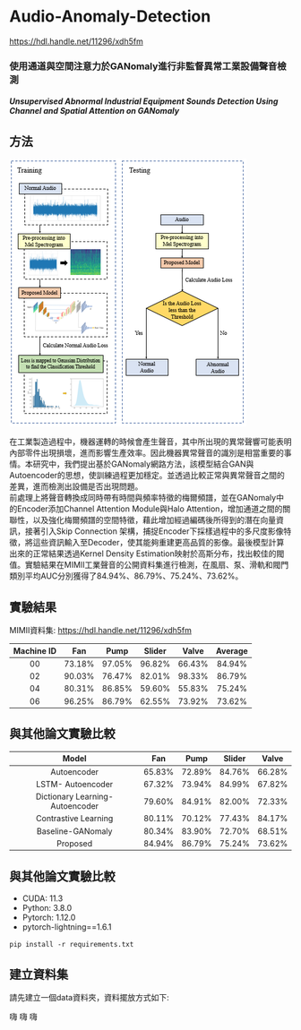 # Audio-Anomaly-Detection
<https://hdl.handle.net/11296/xdh5fm>
### 使用通道與空間注意力於GANomaly進行非監督異常工業設備聲音檢測
##### Unsupervised Abnormal Industrial Equipment Sounds Detection Using Channel and Spatial Attention on GANomaly

## 方法
<img src="https://github.com/karta13373580/Audio-Anomaly-Detection/blob/main/result_photo/github_photo/1.PNG">

在工業製造過程中，機器運轉的時候會產生聲音，其中所出現的異常聲響可能表明內部零件出現損壞，進而影響生產效率。因此機器異常聲音的識別是相當重要的事情。本研究中，我們提出基於GANomaly網路方法，該模型結合GAN與Autoencoder的思想，使訓練過程更加穩定。並透過比較正常與異常聲音之間的差異，進而檢測出設備是否出現問題。  
前處理上將聲音轉換成同時帶有時間與頻率特徵的梅爾頻譜，並在GANomaly中的Encoder添加Channel Attention Module與Halo Attention，增加通道之間的關聯性，以及強化梅爾頻譜的空間特徵，藉此增加經過編碼後所得到的潛在向量資訊，接著引入Skip Connection 架構，捕捉Encoder下採樣過程中的多尺度影像特徵，將這些資訊輸入至Decoder，使其能夠重建更高品質的影像。最後模型計算出來的正常結果透過Kernel Density Estimation映射於高斯分布，找出較佳的閥值。實驗結果在MIMII工業聲音的公開資料集進行檢測，在風扇、泵、滑軌和閥門類別平均AUC分別獲得了84.94%、86.79%、75.24%、73.62%。

## 實驗結果
MIMII資料集: <https://hdl.handle.net/11296/xdh5fm>

| Machine ID | Fan | Pump | Slider | Valve | Average |
| :----: | :----: | :----: | :----: | :----: | :----: |
| 00 | 73.18% | 97.05% | 96.82% | 66.43% | 84.94% |
| 02 | 90.03% | 76.47% | 82.01% | 98.33% | 86.79% |
| 04 | 80.31% | 86.85% | 59.60% | 55.83% | 75.24% |
| 06 | 96.25% | 86.79% | 62.55% | 73.92% | 73.62% |

## 與其他論文實驗比較
| Model | Fan | Pump | Slider | Valve |
| :----: | :----: | :----: | :----: | :----: |
| Autoencoder | 65.83% | 72.89% | 84.76% | 66.28% |
| LSTM- Autoencoder | 67.32% | 73.94% | 84.99% | 67.82% |
| Dictionary Learning-Autoencoder | 79.60% | 84.91% | 82.00% | 72.33% |
| Contrastive Learning | 80.11% | 70.12% | 77.43% | 84.17% |
| Baseline-GANomaly | 80.34% | 83.90% | 72.70% | 68.51% |
| Proposed | 84.94% | 86.79% | 75.24% | 73.62% |

## 與其他論文實驗比較
* CUDA: 11.3
* Python: 3.8.0
* Pytorch: 1.12.0
* pytorch-lightning==1.6.1
```
pip install -r requirements.txt
```
## 建立資料集
請先建立一個data資料夾，資料擺放方式如下: 

嗨
  嗨
    嗨
